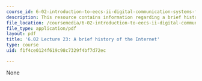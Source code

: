 ```yaml
---
course_id: 6-02-introduction-to-eecs-ii-digital-communication-systems-fall-2012
description: This resource contains information regarding a brief history of the Internet.
file_location: /coursemedia/6-02-introduction-to-eecs-ii-digital-communication-systems-fall-2012/f1f4ce0124f619c98c7329f4bf7d72ec_MIT6_02F12_lec23.pdf
file_type: application/pdf
layout: pdf
title: '6.02 Lecture 23: A brief history of the Internet'
type: course
uid: f1f4ce0124f619c98c7329f4bf7d72ec

---
```

None